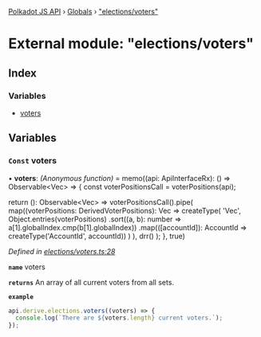 [Polkadot JS API](../README.md) › [Globals](../globals.md) › ["elections/voters"](_elections_voters_.md)

# External module: "elections/voters"

## Index

### Variables

* [voters](_elections_voters_.md#const-voters)

## Variables

### `Const` voters

• **voters**: *(Anonymous function)* =  memo((api: ApiInterfaceRx): () => Observable<Vec<AccountId>> => {
  const voterPositionsCall = voterPositions(api);

  return (): Observable<Vec<AccountId>> =>
    voterPositionsCall().pipe(
      map((voterPositions: DerivedVoterPositions): Vec<AccountId> =>
        createType(
          'Vec<AccountId>',
          Object.entries(voterPositions)
            .sort((a, b): number => a[1].globalIndex.cmp(b[1].globalIndex))
            .map(([accountId]): AccountId => createType('AccountId', accountId))
        )
      ),
      drr()
    );
}, true)

*Defined in [elections/voters.ts:28](https://github.com/polkadot-js/api/blob/2371d6a29c/packages/api-derive/src/elections/voters.ts#L28)*

**`name`** voters

**`returns`** An array of all current voters from all sets.

**`example`** 
<BR>

```javascript
api.derive.elections.voters((voters) => {
  console.log(`There are ${voters.length} current voters.`);
});
```
